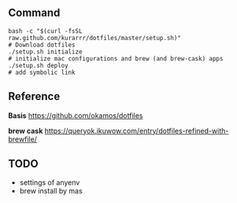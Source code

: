 ## Command

```
bash -c "$(curl -fsSL raw.github.com/kurarrr/dotfiles/master/setup.sh)"
# Download dotfiles
./setup.sh initialize
# initialize mac configurations and brew (and brew-cask) apps
./setup.sh deploy
# add symbolic link
```

## Reference
**Basis**
https://github.com/okamos/dotfiles

**brew cask**
https://queryok.ikuwow.com/entry/dotfiles-refined-with-brewfile/

## TODO

- settings of anyenv
- brew install by mas 